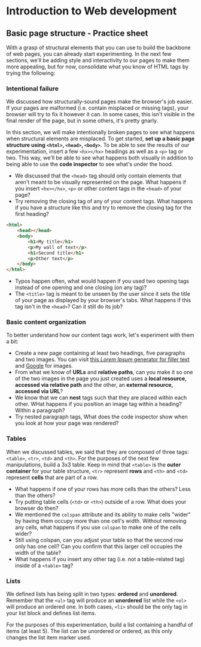 # Introduction to Web development

## Basic page structure - Practice sheet

With a grasp of structural elements that you can use to build the backbone of web pages, you can already start experimenting. In the next few sections, we'll be adding style and interactivity to our pages to make them more appealing, but for now, consolidate what you know of HTML tags by trying the following:

### Intentional failure

We discussed how structurally-sound pages make the browser's job easier. If your pages are malformed (i.e. contain misplaced or missing tags), your browser will try to fix it however it can. In some cases, this isn't visible in the final render of the page, but in some others, it's pretty gnarly.

In this section, we will make intentionally broken pages to see what happens when structural elements are misplaced. To get started, __set up a basic page structure using `<html>`, `<head>`, `<body>`__. To be able to see the results of our experimentation, insert a few `<hx></hx>` headings as well as a `<p>` tag or two. This way, we'll be able to see what happens both visually in addition to being able to use the __code inspector__ to see what's under the hood.

- We discussed that the `<head>` tag should only contain elements that aren't meant to be visually represented on the page. What happens if you insert `<hx></hx>`, `<p>` or other content tags in the `<head>` of your page?
- Try removing the closing tag of any of your content tags. What happens if you have a structure like this and try to remove the closing tag for the first heading?
```html
<html>
	<head></head>
	<body>
		<h1>My title</h1>
		<p>My wall of text</p>
		<h1>Second title</h1>
		<p>Other text</p>
	</body>
</html>
```
- Typos happen often, what would happen if you used two opening tags instead of one opening and one closing (on any tag)?
-	The `<title>` tag is meant to be unseen by the user since it sets the title of your page as displayed by your browser's tabs. What happens if this tag isn't in the `<head>`? Can it still do its job?

### Basic content organization

To better understand how our content tags work, let's experiment with them a bit:

- Create a new page containing at least two headings, five paragraphs and two images. You can visit [this _Lorem Ipsum_ generator for filler text](http://lipsum.com/) and [Google](https://www.google.com) for images. 
- From what we know of __URLs__ and __relative paths__, can you make it so one of the two images in the page you just created uses a __local resource, accessed via relative path__ and the other, an __external resource, accessed via URL__?
- We know that we can __nest__ tags such that they are placed within each other. WHat happens if you position an image tag within a heading? Within a paragraph?
- Try nested paragraph tags, What does the code inspector show when you look at how your page was rendered?

### Tables

When we discussed tables, we said that they are composed of three tags: `<table>`, `<tr>`, `<td>` and `<th>`. For the purposes of the next few manipulations, build a 3x3 table. Keep in mind that `<table>` is the __outer container__ for your table structure, `<tr>` represent __rows__ and `<th>` and `<td>` represent __cells__ that are part of a row.

- What happens if one of your rows has more cells than the others? Less than the others?
- Try putting table cells (`<td>` or `<th>`) outside of a row. What does your browser do then?
- We mentioned the `colspan` attribute and its ability to make cells "wider" by having them occupy more than one cell's width. Without removing any cells, what happens if you use `colspan` to make one of the cells wider?
- Still using colspan, can you adjust your table so that the second row only has one cell? Can you confirm that this larger cell occupies the width of the table?
- What happens if you insert any other tag (i.e. not a table-related tag) inside of a `<table>` tag?

### Lists

We defined lists has being split in two types: __ordered__ and __unordered__. Remember that the `<ul>` tag will produce an __unordered__ list while the `<ol>` will produce an ordered one. In both cases, `<li>` should be the only tag in your list block and defines list items.

For the purposes of this experimentation, build a list containing a handful of items (at least 5). The list can be unordered or ordered, as this only changes the list item marker used.
